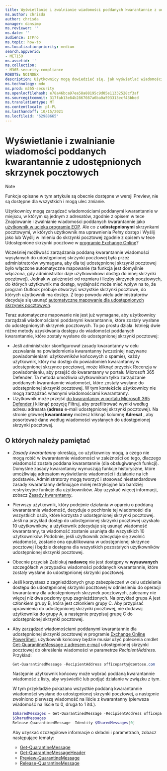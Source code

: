 ```yaml
---
title: Wyświetlanie i zwalnianie wiadomości poddanych kwarantannie z udostępnionych skrzynek pocztowych
ms.author: chrisda
author: chrisda
manager: dansimp
ms.reviewer: ''
ms.date: ''
audience: ITPro
ms.topic: how-to
ms.localizationpriority: medium
search.appverid:
- MET150
ms.assetid: ''
ms.collection:
- M365-security-compliance
ROBOTS: NOINDEX
description: Użytkownicy mogą dowiedzieć się, jak wyświetlać wiadomości poddane kwarantannie i działać w nich, które zostały wysłane do udostępnionych skrzynek pocztowych, do których mają uprawnienia.
ms.technology: mdo
ms.prod: m365-security
ms.openlocfilehash: e78a46bca97ea58a88195c9d05e11332528cf3af
ms.sourcegitcommit: 317fab13e84b2867087a6ba0a593313ecf43bbed
ms.translationtype: MT
ms.contentlocale: pl-PL
ms.lasthandoff: 10/15/2021
ms.locfileid: "62988665"
---
```

# <a name="view-and-release-quarantined-messages-from-shared-mailboxes"></a>Wyświetlanie i zwalnianie wiadomości poddanych kwarantannie z udostępnionych skrzynek pocztowych

> [!NOTE]
> Funkcje opisane w tym artykule są obecnie dostępne w wersji Preview, nie są dostępne dla wszystkich i mogą ulec zmianie.

Użytkownicy mogą zarządzać wiadomościami poddanymi kwarantannie w miejscu, w którym są jednym z adresatów, zgodnie z opisem w tece Znajdowanie i zwalnianie wiadomości poddanych kwarantannie jako [użytkownik w ucieka programie EOP](find-and-release-quarantined-messages-as-a-user.md). Ale co z **udostępnionymi** skrzynkami pocztowymi, w których użytkownik ma uprawnienia Pełny dostęp i Wyślij jako lub Wyślij w imieniu do skrzynki pocztowej zgodnie z opisem w tece Udostępnione skrzynki pocztowe w [programie Exchange Online](/exchange/collaboration-exo/shared-mailboxes)?

Wcześniej możliwość zarządzania poddaną kwarantannie wiadomości wysyłanych do udostępnionej skrzynki pocztowej była przez administratorów wymagana, aby dla tej udostępnionej skrzynki pocztowej było włączone automatyczne mapowanie (ta funkcja jest domyślnie włączona, gdy administrator daje użytkownikowi dostęp do innej skrzynki pocztowej). Jednak w zależności od rozmiaru i liczby skrzynek pocztowych, do których użytkownik ma dostęp, wydajność może mieć wpływ na to, że program Outlook  próbuje otworzyć wszystkie skrzynki pocztowe, do których użytkownik ma dostęp. Z tego powodu wielu administratorów decyduje się usunąć [automatyczne mapowanie dla udostępnionych skrzynek pocztowych](/outlook/troubleshoot/profiles-and-accounts/remove-automapping-for-shared-mailbox).

Teraz automatyczne mapowanie nie jest już wymagane, aby użytkownicy zarządzali wiadomościami poddanymi kwarantannie, które zostały wysłane do udostępnionych skrzynek pocztowych. To po prostu działa. Istnieją dwie różne metody uzyskiwania dostępu do wiadomości poddanych kwarantannie, które zostały wysłane do udostępnionej skrzynki pocztowej:

- Jeśli administrator skonfigurował [](quarantine-policies.md) zasady kwarantanny w celu zezwalania na powiadomienia kwarantanny (wcześniej nazywane powiadomieniami użytkowników końcowych o spamie), każdy użytkownik, który ma dostęp do powiadomień kwarantanny  w udostępnionej skrzynce pocztowej, może kliknąć przycisk Recenzja w powiadomieniu, aby przejść do kwarantanny w portalu Microsoft 365 Defender. Ta metoda umożliwia użytkownikom tylko zarządzanie poddanych kwarantannie wiadomości, które zostały wysłane do udostępnionej skrzynki pocztowej. W tym kontekście użytkownicy nie mogą zarządzać własnymi wiadomościami kwarantanny.
- Użytkownik może przejść [do kwarantanny w portalu Microsoft 365 Defender i](find-and-release-quarantined-messages-as-a-user.md) kliknąć pozycję Filtruj, aby przefiltrować wyniki według adresu adresata **(adresu** e-mail udostępnionej skrzynki pocztowej). Na stronie głównej **kwarantanny** możesz kliknąć kolumnę **Adresat** , aby posortować dane według wiadomości wysłanych do udostępnionej skrzynki pocztowej.

## <a name="things-to-keep-in-mind"></a>O których należy pamiętać

- _Zasady kwarantanny_ określają, co użytkownicy mogą, a czego nie mogą robić w kwarantannie wiadomości w zależności od tego, dlaczego wiadomość została poddana kwarantannie (dla obsługiwanych funkcji). Domyślne zasady kwarantanny wymuszają funkcje historyczne, które umożliwiają adresatom wyświetlanie wiadomości i działanie na ich podstawie. Administratorzy mogą tworzyć i stosować niestandardowe zasady kwarantanny definiujące mniej restrykcyjne lub bardziej restrykcyjne funkcje dla użytkowników. Aby uzyskać więcej informacji, zobacz [Zasady kwarantanny](quarantine-policies.md).

- Pierwszy użytkownik, który podejmie działania w oparciu o poddaną kwarantannie wiadomość, decyduje o pochłonie tej wiadomości dla wszystkich osób, które korzysta z udostępnionej skrzynki pocztowej. Jeśli na przykład dostęp do udostępnionej skrzynki pocztowej uzyskało 10 użytkowników, a użytkownik zdecyduje się usunąć wiadomość kwarantanny, ta wiadomość zostanie usunięta dla wszystkich 10 użytkowników. Podobnie, jeśli użytkownik zdecyduje się zwolnić wiadomość, zostanie ona opublikowana w udostępnionej skrzynce pocztowej i będzie dostępna dla wszystkich pozostałych użytkowników udostępnionej skrzynki pocztowej.

- Obecnie przycisk Zablokuj **nadawcę** nie jest dostępny w **wysuwanych** szczegółach w przypadku wiadomości poddanych kwarantannie, które zostały wysłane do udostępnionej skrzynki pocztowej.

- Jeśli korzystasz z zagnieżdżonych grup zabezpieczeń w celu udzielania dostępu do udostępnionej skrzynki pocztowej w odniesieniu do operacji kwarantanny dla udostępnionych skrzynek pocztowych, zalecamy nie więcej niż dwa poziomy grup zagnieżdżonych. Na przykład grupa A jest członkiem grupy B, która jest członkiem grupy C. Aby przypisać uprawnienia do udostępnionej skrzynki pocztowej, nie dodawaj użytkownika do grupy A, a następnie przypisuj grupę C do udostępnionej skrzynki pocztowej.  

- Aby zarządzać wiadomościami poddanymi kwarantannie dla udostępnionej skrzynki pocztowej w programie [Exchange Online PowerShell](/powershell/exchange/connect-to-exchange-online-powershell), użytkownik końcowy będzie musiał użyć polecenia cmdlet [Get-QuarantineMessage z adresem e-mail](/powershell/module/exchange/get-quarantinemessage) udostępnionej skrzynki pocztowej do określenia wiadomości w parametrze _RecipientAddress_. Przykład:

  ```powershell
  Get-QuarantinedMessage -RecipientAddress officeparty@contoso.com
  ```

  Następnie użytkownik końcowy może wybrać poddaną kwarantannie wiadomość z listy, aby wyświetlić lub podjąć działanie w związku z tym.

  W tym przykładzie pokazano wszystkie poddaną kwarantannie wiadomości wysłane do udostępnionej skrzynki pocztowej, a następnie zwolniono pierwszą wiadomość na liście z kwarantanny (pierwsza wiadomość na liście to 0, druga to 1 itd.).

  ```powershell
  $SharedMessages = Get-QuarantinedMessage -RecipientAddress officeparty@contoso.com | select -ExpandProperty Identity
  $SharedMessages
  Release-QuarantinedMessage -Identity $SharedMessages[0]
  ```

  Aby uzyskać szczegółowe informacje o składni i parametrach, zobacz następujące tematy:

  - [Get-QuarantineMessage](/powershell/module/exchange/get-quarantinemessage)
  - [Get-QuarantineMessageHeader](/powershell/module/exchange/get-quarantinemessageheader)
  - [Preview-QuarantineMessage](/powershell/module/exchange/preview-quarantinemessage)
  - [Release-QuarantineMessage](/powershell/module/exchange/release-quarantinemessage)
